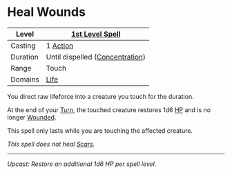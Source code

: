 # Heal Wounds

| Level    | [1st Level Spell](1st%20Level%20Spells.md)                            |
| -------- | --------------------------------------------------------------------- |
| Casting  | 1 [Action](../../../../Game%20Procedures/Core%20Procedures/Action.md) |
| Duration | Until dispelled ([Concentration](../../Concentration.md))             |
| Range    | Touch                                                                 |
| Domains  | [Life](../../Spell%20Domains/Life.md)                                 |

You direct raw lifeforce into a creature you touch for the duration.

At the end of your [Turn](../../../../Game%20Procedures/Core%20Procedures/Turn.md), the touched creature restores 1d6 [HP](../../../../Player%20Characters/Derived%20Statistics/Hit%20Points.md) and is no longer [Wounded](../../../../Game%20Procedures/Conditions/Wounded.md).

This spell only lasts while you are touching the affected creature.

*This spell does not heal [Scars](../../../../Player%20Characters/Derived%20Statistics/Scars.md).*

---
*Upcast: Restore an additional 1d6 HP per spell level.*

